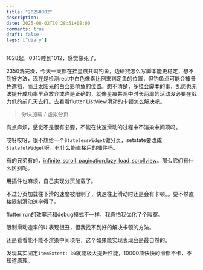 ```yaml
---
title: "20250802"
description: 
date: 2025-08-02T10:28:51+08:00
comments: true
draft: false
tags: ["diary"]
---
```

1028起，0313睡到1012，感觉像死了。

2350洗完澡，今天一天都在挂星痕共鸣钓鱼，边研究怎么写脚本能更稳定，想不到好方法，现在是检测rect中白色像素比例来判定鱼的位置，但钓鱼点可能会被景色遮挡，而且太阳光的白会影响鱼的位置。想不清楚，多挂会脚本的事，乱想也无法提升成功率早点放弃或许是正确的，就像星痕共鸣中时长两周的活动没必要在战力低的前几天去打。去看看flutter ListView滑动的卡顿怎么解决吧。

> 分块加载 / 虚拟分页

有点麻烦，感觉不是很有必要，不能在快速滑动的过程中不渲染中间项吗。

哎呀哎呀，很不想给一个`StatelessWidget`做分页，setstate要改成`StatefulWidget`呀，有什么能直接用的插件吗。

有的兄弟有的，[infinite_scroll_pagination](https://pub.dev/packages/infinite_scroll_pagination),[lazy_load_scrollview](https://pub.dev/packages/lazy_load_scrollview)。那么它们有什么区别呢。

用插件也麻烦，自己实现分页加载了。

不过分页加载往下滑的速度被限制了，快速往上滑动时还是会有卡顿。。要不然直接限制滑动速率得了。

flutter run的效率还和debug模式不一样，我真怕我优化了个寂寞。

限制滑动速率的UI表现很丑，但我找不到好的解决卡顿的方法。

还是看看能不能不渲染中间项吧，这个如果能实现表现会是最自然的。

发现其实固定`itemExtent: 30`就能极大提升性能，10000项快快的滑都不卡，不知道原理。
